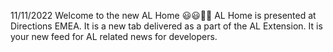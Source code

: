 11/11/2022 Welcome to the new AL Home 😃😃👏👏
AL Home is presented at Directions EMEA. It is a new tab delivered as a part of the AL Extension. It is your new feed for AL related news for developers.

